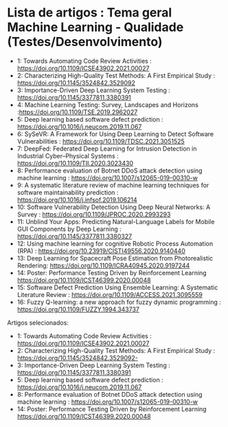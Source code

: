 # Lista de artigos : Tema geral Machine Learning - Qualidade (Testes/Desenvolvimento)

- 1: Towards Automating Code Review Activities : https://doi.org/10.1109/ICSE43902.2021.00027
- 2: Characterizing High-Quality Test Methods: A First Empirical Study : https://doi.org/10.1145/3524842.3529092
- 3: Importance-Driven Deep Learning System Testing : https://doi.org/10.1145/3377811.3380391
- 4: Machine Learning Testing: Survey, Landscapes and Horizons :https://doi.org/10.1109/TSE.2019.2962027
- 5: Deep learning based software defect prediction : https://doi.org/10.1016/j.neucom.2019.11.067
- 6: SySeVR: A Framework for Using Deep Learning to Detect Software Vulnerabilities : https://doi.org/10.1109/TDSC.2021.3051525
- 7: DeepFed: Federated Deep Learning for Intrusion Detection in Industrial Cyber–Physical Systems : https://doi.org/10.1109/TII.2020.3023430
- 8: Performance evaluation of Botnet DDoS attack detection using machine learning : https://doi.org/10.1007/s12065-019-00310-w
- 9: A systematic literature review of machine learning techniques for software maintainability prediction : https://doi.org/10.1016/j.infsof.2019.106214
- 10: Software Vulnerability Detection Using Deep Neural Networks: A Survey : https://doi.org/10.1109/JPROC.2020.2993293
- 11: Unblind Your Apps: Predicting Natural-Language Labels for Mobile GUI Components by Deep Learning : https://doi.org/10.1145/3377811.3380327
- 12: Using machine learning for cognitive Robotic Process Automation (RPA) : https://doi.org/10.23919/CISTI49556.2020.9140440
- 13: Deep Learning for Spacecraft Pose Estimation from Photorealistic Rendering: https://doi.org/10.1109/ICRA40945.2020.9197244
- 14: Poster: Performance Testing Driven by Reinforcement Learning https://doi.org/10.1109/ICST46399.2020.00048
- 15: Software Defect Prediction Using Ensemble Learning: A Systematic Literature Review : https://doi.org/10.1109/ACCESS.2021.3095559
- 16: Fuzzy Q-learning: a new approach for fuzzy dynamic programming : https://doi.org/10.1109/FUZZY.1994.343737

Artigos selecionados:

- 1: Towards Automating Code Review Activities : https://doi.org/10.1109/ICSE43902.2021.00027
- 2: Characterizing High-Quality Test Methods: A First Empirical Study : https://doi.org/10.1145/3524842.3529092-
- 3: Importance-Driven Deep Learning System Testing : https://doi.org/10.1145/3377811.3380391
- 5: Deep learning based software defect prediction : https://doi.org/10.1016/j.neucom.2019.11.067
- 8: Performance evaluation of Botnet DDoS attack detection using machine learning : https://doi.org/10.1007/s12065-019-00310-w
- 14: Poster: Performance Testing Driven by Reinforcement Learning https://doi.org/10.1109/ICST46399.2020.00048
